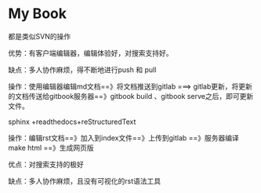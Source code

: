# My Book

都是类似SVN的操作

优势：有客户端编辑器，编辑体验好，对搜索支持好。

缺点：多人协作麻烦，得不断地进行push 和 pull

操作：使用编辑器编辑md文档==》将文档推送到gitlab  ===&gt;  gitlab更新，将更新的文档传送给gitbook服务器==》gitbook build 、gitbook serve之后，即可更新文件。

sphinx +readthedocs+reStructuredText

操作：编辑rst文档==》加入到index文件==》上传到gitlab ==》服务器编译make html ==》生成网页版

优点：对搜索支持的极好

缺点：多人协作麻烦，且没有可视化的rst语法工具





